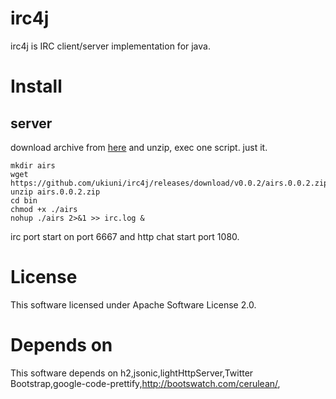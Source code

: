 irc4j
=====
irc4j is IRC client/server implementation for java.

# Install

## server
download archive from [here](https://github.com/ukiuni/irc4j/releases) and unzip, exec one script. just it.

```shell:
mkdir airs
wget https://github.com/ukiuni/irc4j/releases/download/v0.0.2/airs.0.0.2.zip
unzip airs.0.0.2.zip
cd bin
chmod +x ./airs
nohup ./airs 2>&1 >> irc.log &
```
irc port start on port 6667
and http chat start port 1080.

# License
This software licensed under Apache Software License 2.0.

# Depends on
This software depends on h2,jsonic,lightHttpServer,Twitter Bootstrap,google-code-prettify,http://bootswatch.com/cerulean/,

